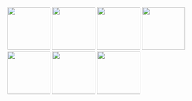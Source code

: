 
<img src="https://user-images.githubusercontent.com/51853908/178378714-650491b3-63c0-46e4-9ac3-6b704189d03f.jpg" width="100" height="100">
<img src="https://user-images.githubusercontent.com/51853908/178378744-390bdc36-fc81-4c30-ae27-ca2cd739b4b0.png" width="100" height="100">
<img src="https://user-images.githubusercontent.com/51853908/178378873-f154e6ef-3bde-49aa-8a59-fbee625fc0ce.jpg" width="100" height="100">
<img src="https://user-images.githubusercontent.com/51853908/178378883-f4f6d1e9-90eb-42e2-b912-c632abf4cff4.png" width="100" height="100">
<img src="https://user-images.githubusercontent.com/51853908/178378891-cd4a514b-b9bd-41f1-afba-e64d00a34705.png" width="100" height="100">
<img src="https://user-images.githubusercontent.com/51853908/178378906-2adb436b-aa0e-4f0a-bba1-2e550d67c306.png" width="100" height="100">
<img src="https://user-images.githubusercontent.com/51853908/178379037-7925ae65-977c-4199-a1ac-e434a9627fe1.png" width="100" height="100">
